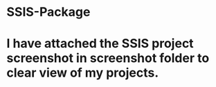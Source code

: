 # SSIS-Package
# I have attached the SSIS project screenshot in screenshot folder to clear view of my projects.
# 
